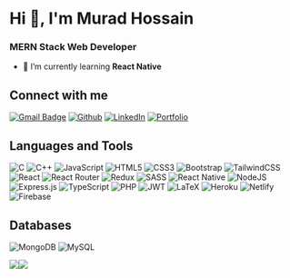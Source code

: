 <h1 >Hi 👋, I'm Murad Hossain</h1>
<h3>MERN Stack Web Developer</h3>

- 🌱 I’m currently learning **React Native**

<!-- - 👨‍💻 All of my projects are available at [https://murad-hossain.web.app/](https://murad-hossain.web.app/)

- 📫 How to reach me **muradhossain1387@gmail.com**
- 📄 Know about my experiences [Resume](https://drive.google.com/file/d/1t4ys3k8cltCzUiev-12tF6aM747FQHYt/view?usp=sharing) -->


## Connect with me 
[![Gmail Badge](https://img.shields.io/badge/Email-c14438?style=flat-square&logo=Gmail&logoColor=white&link=mailto:muradhossain1387@gmail.com)](mailto:muradhossain1387@gmail.com) [![Github](https://img.shields.io/badge/Github-%2324292e.svg?&logo=github&logoColor=white)](https://github.com/murad5/)  [![LinkedIn](https://img.shields.io/badge/LinkedIn-%230077B5.svg?logo=linkedin&logoColor=white)](https://linkedin.com/in/murad5) [![Portfolio](https://img.shields.io/badge/%20-Portfolio-green?color=14171A&logoColor=ffffff)](https://murad-hossain.web.app/)  
<!--  
 [![Facebook](https://img.shields.io/badge/Facebook-%231877F2.svg?logo=Facebook&logoColor=white)](https://facebook.com/murad) 
 [![Instagram](https://img.shields.io/badge/Instagram-%23E4405F.svg?logo=Instagram&logoColor=white)](https://instagram.com/murad) 
 [![Medium](https://img.shields.io/badge/Medium-12100E?logo=medium&logoColor=white)](https://medium.com/@murad) 
 [![Twitter](https://img.shields.io/badge/Twitter-%231DA1F2.svg?logo=Twitter&logoColor=white)](https://twitter.com/murad) 
 [![Behance](https://img.shields.io/badge/Behance-1769ff?logo=behance&logoColor=white)](https://behance.net/murad)
 -->

## Languages and Tools  
![C](https://img.shields.io/badge/c-%2300599C.svg?style=for-the-badge&logo=c&logoColor=white) ![C++](https://img.shields.io/badge/c++-%2300599C.svg?style=for-the-badge&logo=c%2B%2B&logoColor=white) ![JavaScript](https://img.shields.io/badge/javascript-%23323330.svg?style=for-the-badge&logo=javascript&logoColor=%23F7DF1E) ![HTML5](https://img.shields.io/badge/html5-%23E34F26.svg?style=for-the-badge&logo=html5&logoColor=white)  ![CSS3](https://img.shields.io/badge/css3-%231572B6.svg?style=for-the-badge&logo=css3&logoColor=white)  ![Bootstrap](https://img.shields.io/badge/bootstrap-%23563D7C.svg?style=for-the-badge&logo=bootstrap&logoColor=white) ![TailwindCSS](https://img.shields.io/badge/tailwindcss-%2338B2AC.svg?style=for-the-badge&logo=tailwind-css&logoColor=white) ![React](https://img.shields.io/badge/react-%2320232a.svg?style=for-the-badge&logo=react&logoColor=%2361DAFB)  ![React Router](https://img.shields.io/badge/React_Router-CA4245?style=for-the-badge&logo=react-router&logoColor=white) ![Redux](https://img.shields.io/badge/redux-%23593d88.svg?style=for-the-badge&logo=redux&logoColor=white) ![SASS](https://img.shields.io/badge/SASS-hotpink.svg?style=for-the-badge&logo=SASS&logoColor=white) ![React Native](https://img.shields.io/badge/react_native-%2320232a.svg?style=for-the-badge&logo=react&logoColor=%2361DAFB) ![NodeJS](https://img.shields.io/badge/node.js-6DA55F?style=for-the-badge&logo=node.js&logoColor=white) ![Express.js](https://img.shields.io/badge/express.js-%23404d59.svg?style=for-the-badge&logo=express&logoColor=%2361DAFB) ![TypeScript](https://img.shields.io/badge/typescript-%23007ACC.svg?style=for-the-badge&logo=typescript&logoColor=white) ![PHP](https://img.shields.io/badge/php-%23777BB4.svg?style=for-the-badge&logo=php&logoColor=white) ![JWT](https://img.shields.io/badge/JWT-black?style=for-the-badge&logo=JSON%20web%20tokens) ![LaTeX](https://img.shields.io/badge/latex-%23008080.svg?style=for-the-badge&logo=latex&logoColor=white) ![Heroku](https://img.shields.io/badge/heroku-%23430098.svg?style=for-the-badge&logo=heroku&logoColor=white) ![Netlify](https://img.shields.io/badge/netlify-%23000000.svg?style=for-the-badge&logo=netlify&logoColor=#00C7B7) ![Firebase](https://img.shields.io/badge/firebase-%23039BE5.svg?style=for-the-badge&logo=firebase)


## Databases
 ![MongoDB](https://img.shields.io/badge/MongoDB-%234ea94b.svg?style=for-the-badge&logo=mongodb&logoColor=white) ![MySQL](https://img.shields.io/badge/mysql-%2300f.svg?style=for-the-badge&logo=mysql&logoColor=white) 	


![](https://github-readme-stats.vercel.app/api?username=murad5&theme=radical&hide_border=false&include_all_commits=true&count_private=false&hide_title=false&line_height=20px)![](https://github-readme-stats.vercel.app/api/top-langs/?username=murad5&theme=radical&hide_border=false&include_all_commits=false&count_private=false&layout=compact)
<!-- ![](https://github-readme-streak-stats.herokuapp.com/?user=murad5&theme=radical&hide_border=false&hide_title=true)<br/> -->
 <!--
**murad5/murad5** is a ✨ _special_ ✨ repository because its `README.md` (this file) appears on your GitHub profile.

Here are some ideas to get you started:

- 🔭 I’m currently working on ...
- 🌱 I’m currently learning ...
- 👯 I’m looking to collaborate on ...
- 🤔 I’m looking for help with ...
- 💬 Ask me about ...
- 📫 How to reach me: ...
- 😄 Pronouns: ...
- ⚡ Fun fact: ...
-->
